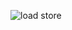 ![load store](https://github.com/muhammadtalhasami/rv32i_processor_sv/assets/141629485/44792cce-555b-4c88-93cc-342b670677d6)
